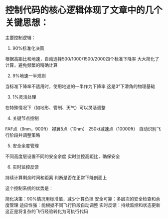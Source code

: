 # 控制代码的核心逻辑体现了文章中的几个关键思想：

主要控制逻辑：
1. 90%标准化决策

根据高距比和地速，自动选择500/1000/1500/2000四个标准下降率
大大简化了计算，避免频繁的精确计算

2. 9%地速一半规则

当标准下降率不适用时，使用地速的一半作为下降率
这是3°下滑角的物理基础

3. 1%灵活处理

在特殊情况下（如地形、管制、天气）可以灵活调整

4. 关键节点控制

FAF点（9nm，900ft）
襟翼5点（10nm）
250kt减速点（10000ft）
自动识别飞行阶段并调整策略

5. 安全余度管理

不同高度层设置不同的安全余度
实时监控高距比，确保安全

6. 实时监控反馈

持续计算剩余时间和距离
判断是否在正常下降剖面上

这个控制系统的优势是：

简化决策：90%情况用标准值，减少计算负担
安全可靠：多层次的安全检查和余度管理
适应性强：能根据不同飞行阶段自动调整
实时反馈：持续监控和状态更新
这正是将复杂的飞行经验转化为可执行代码
